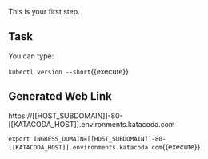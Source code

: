 This is your first step.

## Task

You can type:

`kubectl version --short`{{execute}}

## Generated Web Link

https://[[HOST_SUBDOMAIN]]-80-[[KATACODA_HOST]].environments.katacoda.com

`export INGRESS_DOMAIN=[[HOST_SUBDOMAIN]]-80-[[KATACODA_HOST]].environments.katacoda.com`{{execute}}
